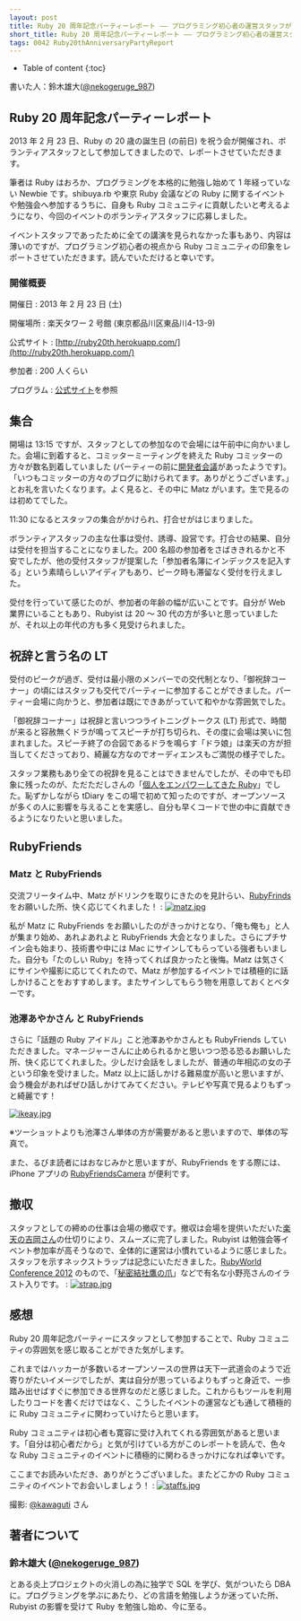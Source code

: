 ```yaml
---
layout: post
title: Ruby 20 周年記念パーティーレポート ―― プログラミング初心者の運営スタッフが見た Ruby コミュニティ
short_title: Ruby 20 周年記念パーティーレポート ―― プログラミング初心者の運営スタッフが見た Ruby コミュニティ
tags: 0042 Ruby20thAnniversaryPartyReport
---
```



* Table of content
{:toc}


書いた人：鈴木雄大([@nekogeruge_987](http://twitter.com/nekogeruge_987))

## Ruby 20 周年記念パーティーレポート

2013 年 2 月 23 日、Ruby の 20 歳の誕生日 (の前日) を祝う会が開催され、ボランティアスタッフとして参加してきましたので、レポートさせていただきます。

筆者は Ruby はおろか、プログラミングを本格的に勉強し始めて 1 年経っていない Newbie です。shibuya.rb や東京 Ruby 会議などの Ruby に関するイベントや勉強会へ参加するうちに、自身も Ruby コミュニティに貢献したいと考えるようになり、今回のイベントのボランティアスタッフに応募しました。 

イベントスタッフであったために全ての講演を見られなかった事もあり、内容は薄いのですが、プログラミング初心者の視点から Ruby コミュニティの印象をレポートさせていただきます。読んでいただけると幸いです。

### 開催概要

開催日
:  2013 年 2 月 23 日 (土)

開催場所
:  楽天タワー 2 号館 (東京都品川区東品川4-13-9)

公式サイト
:  [http://ruby20th.herokuapp.com/](http://ruby20th.herokuapp.com/)

参加者
:  200 人くらい

プログラム
:  [公式サイト](http://ruby20th.herokuapp.com/)を参照

## 集合

開場は 13:15 ですが、スタッフとしての参加なので会場には午前中に向かいました。会場に到着すると、コミッターミーティングを終えた Ruby コミッターの方々が数名到着していました (パーティーの前に[開発者会議](http://bugs.ruby-lang.org/projects/ruby/wiki/DevelopersMeeting20130223Japan)があったようです)。「いつもコミッターの方々のブログに助けられてます。ありがとうございます。」とお礼を言いたくなります。よく見ると、その中に Matz がいます。生で見るのは初めてでした。

11:30 になるとスタッフの集合がかけられ、打合せがはじまりました。

ボランティアスタッフの主な仕事は受付、誘導、設営です。打合せの結果、自分は受付を担当することになりました。200 名超の参加者をさばききれるかと不安でしたが、他の受付スタッフが提案した「参加者名簿にインデックスを記入する」という素晴らしいアイディアもあり、ピーク時も滞留なく受付を行えました。

受付を行っていて感じたのが、参加者の年齢の幅が広いことです。自分が Web 業界にいることもあり、Rubyist は 20 〜 30 代の方が多いと思っていましたが、それ以上の年代の方も多く見受けられました。

## 祝辞と言う名の LT

受付のピークが過ぎ、受付は最小限のメンバーでの交代制となり、「御祝辞コーナー」の頃にはスタッフも交代でパーティーに参加することができました。パーティー会場に向かうと、参加者は既にできあがっていて和やかな雰囲気でした。

「御祝辞コーナー」は祝辞と言いつつライトニングトークス (LT) 形式で、時間が来ると容赦無くドラが鳴ってスピーチが打ち切られ、その度に会場は笑いに包まれました。スピーチ終了の合図であるドラを鳴らす「ドラ娘」は楽天の方が担当してくださっており、綺麗な方なのでオーディエンスもご満悦の様子でした。

スタッフ業務もあり全ての祝辞を見ることはできませんでしたが、その中でも印象に残ったのが、ただただしさんの「[個人をエンパワーしてきた Ruby](http://prezi.com/ck2izwxb4rvp/ruby-ruby-20lt-/)」でした。恥ずかしながら tDiary をこの場で初めて知ったのですが、オープンソースが多くの人に影響を与えることを実感し、自分も早くコードで世の中に貢献できるようになりたいと思いました。

## RubyFriends

### Matz と RubyFriends

交流フリータイム中、Matz がドリンクを取りにきたのを見計らい、[RubyFrinds](http://rubyfriends.com/) をお願いした所、快く応じてくれました！
: [![matz.jpg]({{site.baseurl}}/images/0042-Ruby20thAnniversaryPartyReport/matz.jpg)](http://instagram.com/p/WELiSDn9RR/)

私が Matz に RubyFriends をお願いしたのがきっかけとなり、「俺も俺も」と人が集まり始め、あれよあれよと RubyFriends 大会となりました。さらにプチサイン会も始まり、技術書や中には Mac にサインしてもらっている強者もいました。自分も「たのしい Ruby」を持ってくれば良かったと後悔。Matz は気さくにサインや撮影に応じてくれたので、Matz が参加するイベントでは積極的に話しかけることをおすすめします。またサインしてもらう物を用意しておくとベターです。

### 池澤あやかさん と RubyFriends

さらに「話題の Ruby アイドル」こと池澤あやかさんとも RubyFriends していただきました。マネージャーさんに止められるかと思いつつ恐る恐るお願いした所、快く応じてくれました。少しだけ会話をしましたが、普通の年相応の女の子という印象を受けました。Matz 以上に話しかける難易度が高いと思いますが、会う機会があればぜひ話しかけてみてください。テレビや写真で見るよりもずっと綺麗です！

[![ikeay.jpg]({{site.baseurl}}/images/0042-Ruby20thAnniversaryPartyReport/ikeay.jpg)](http://instagram.com/p/WETqBLn9Xm/)

※ツーショットよりも池澤さん単体の方が需要があると思いますので、単体の写真で。

また、るびま読者にはおなじみかと思いますが、RubyFriends をする際には、iPhone アプリの [RubyFriendsCamera](http://satococoa.github.com/blog/2013/02/25/rubyfriendscamera/) が便利です。

## 撤収

スタッフとしての締めの仕事は会場の撤収です。撤収は会場を提供いただいた[楽天の吉岡さん](http://d.hatena.ne.jp/hyoshiok/)の仕切りにより、スムーズに完了しました。Rubyist は勉強会等イベント参加率が高そうなので、全体的に運営は小慣れているように感じました。スタッフを示すネックストラップは記念にいただきました。[RubyWorld Conference 2012](http://www.rubyworld-conf.org/ja/) のもので、「[秘密結社鷹の爪](http://xn--u9j429qiq1a.jp/)」などで有名な小野亮さんのイラスト入りです。
: [![strap.jpg]({{site.baseurl}}/images/0042-Ruby20thAnniversaryPartyReport/strap.jpg)](http://instagram.com/p/XwOHo1n9So/)

## 感想

Ruby 20 周年記念パーティーにスタッフとして参加することで、Ruby コミュニティの雰囲気を感じ取ることができた気がします。

これまではハッカーが多数いるオープンソースの世界は天下一武道会のようで近寄りがたいイメージでしたが、実は自分が思っているよりもずっと身近で、一歩踏み出せばすぐに参加できる世界なのだと感じました。これからもツールを利用したりコードを書くだけではなく、こうしたイベントの運営なども通して積極的に Ruby コミュニティに関わっていけたらと思います。

Ruby コミュニティは初心者も寛容に受け入れてくれる雰囲気があると思います。「自分は初心者だから」と気が引けている方がこのレポートを読んで、色々な Ruby コミュニティのイベントに積極的に関わるきっかけになれば幸いです。

ここまでお読みいただき、ありがとうございました。またどこかの Ruby コミュニティのイベントでお会いしましょう！
: [![staffs.jpg]({{site.baseurl}}/images/0042-Ruby20thAnniversaryPartyReport/staffs.jpg)](http://instagram.com/p/WERk7JImMK/)

撮影: [@kawaguti](http://twitter.com/kawaguti) さん

## 著者について

### 鈴木雄大 ([@nekogeruge_987](https://twitter.com/nekogeruge_987))

とある炎上プロジェクトの火消しの為に独学で SQL を学び、気がついたら DBA に。プログラミングを学ぶにあたり、どの言語を勉強しようか迷っていた所、Rubyist の影響を受けて Ruby を勉強し始め、今に至る。



